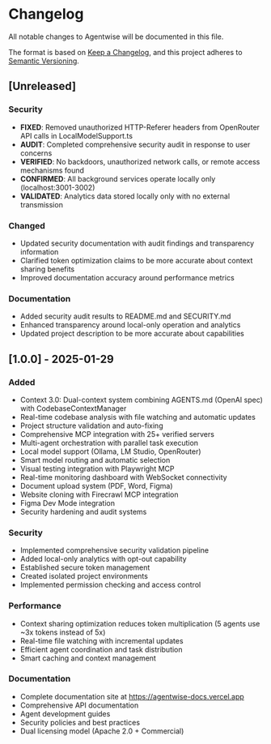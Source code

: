 # Changelog

All notable changes to Agentwise will be documented in this file.

The format is based on [Keep a Changelog](https://keepachangelog.com/en/1.0.0/),
and this project adheres to [Semantic Versioning](https://semver.org/spec/v2.0.0.html).

## [Unreleased]

### Security
- **FIXED**: Removed unauthorized HTTP-Referer headers from OpenRouter API calls in LocalModelSupport.ts
- **AUDIT**: Completed comprehensive security audit in response to user concerns
- **VERIFIED**: No backdoors, unauthorized network calls, or remote access mechanisms found
- **CONFIRMED**: All background services operate locally only (localhost:3001-3002)
- **VALIDATED**: Analytics data stored locally only with no external transmission

### Changed
- Updated security documentation with audit findings and transparency information
- Clarified token optimization claims to be more accurate about context sharing benefits
- Improved documentation accuracy around performance metrics

### Documentation
- Added security audit results to README.md and SECURITY.md
- Enhanced transparency around local-only operation and analytics
- Updated project description to be more accurate about capabilities

## [1.0.0] - 2025-01-29

### Added
- Context 3.0: Dual-context system combining AGENTS.md (OpenAI spec) with CodebaseContextManager
- Real-time codebase analysis with file watching and automatic updates
- Project structure validation and auto-fixing
- Comprehensive MCP integration with 25+ verified servers
- Multi-agent orchestration with parallel task execution
- Local model support (Ollama, LM Studio, OpenRouter)
- Smart model routing and automatic selection
- Visual testing integration with Playwright MCP
- Real-time monitoring dashboard with WebSocket connectivity
- Document upload system (PDF, Word, Figma)
- Website cloning with Firecrawl MCP integration
- Figma Dev Mode integration
- Security hardening and audit systems

### Security
- Implemented comprehensive security validation pipeline
- Added local-only analytics with opt-out capability
- Established secure token management
- Created isolated project environments
- Implemented permission checking and access control

### Performance
- Context sharing optimization reduces token multiplication (5 agents use ~3x tokens instead of 5x)
- Real-time file watching with incremental updates
- Efficient agent coordination and task distribution
- Smart caching and context management

### Documentation
- Complete documentation site at https://agentwise-docs.vercel.app
- Comprehensive API documentation
- Agent development guides
- Security policies and best practices
- Dual licensing model (Apache 2.0 + Commercial)